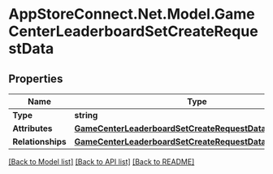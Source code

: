 # AppStoreConnect.Net.Model.GameCenterLeaderboardSetCreateRequestData

## Properties

Name | Type | Description | Notes
------------ | ------------- | ------------- | -------------
**Type** | **string** |  | 
**Attributes** | [**GameCenterLeaderboardSetCreateRequestDataAttributes**](GameCenterLeaderboardSetCreateRequestDataAttributes.md) |  | 
**Relationships** | [**GameCenterLeaderboardSetCreateRequestDataRelationships**](GameCenterLeaderboardSetCreateRequestDataRelationships.md) |  | [optional] 

[[Back to Model list]](../README.md#documentation-for-models) [[Back to API list]](../README.md#documentation-for-api-endpoints) [[Back to README]](../README.md)

